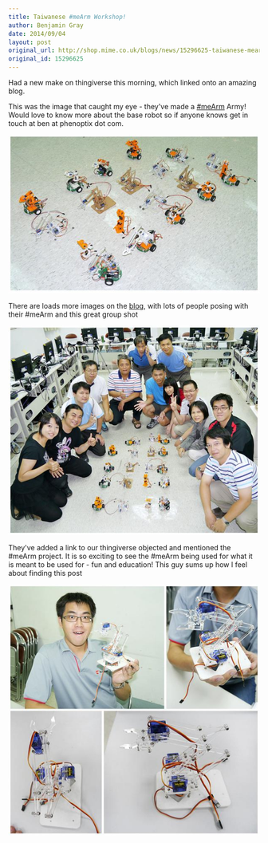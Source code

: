 ```yaml
---
title: Taiwanese #meArm Workshop!
author: Benjamin Gray
date: 2014/09/04
layout: post
original_url: http://shop.mime.co.uk/blogs/news/15296625-taiwanese-mearm-workshop
original_id: 15296625
---
```


Had a new make on thingiverse this morning, which linked onto an amazing blog.

This was the image that caught my eye - they've made a [#meArm](http://www.phenoptix.com/collections/mearm) Army! Would love to know more about the base robot so if anyone knows get in touch at ben at phenoptix dot com.&nbsp;

![](/assets/blog/2014-09-04-taiwanese-mearm-workshop/20140815_13_grande.jpg)

There are loads more images on the [blog](http://mingshiuan.blogspot.com/2014/09/201408-3d_3.html), with lots of people posing with their #meArm and this great group shot

![](/assets/blog/2014-09-04-taiwanese-mearm-workshop/20140815_14a_grande.jpg)

They've added a link to our thingiverse objected and mentioned the #meArm project. It is so exciting to see the #meArm being used for what it is meant to be used for - fun and education! This guy sums up how I feel about finding this post

![](/assets/blog/2014-09-04-taiwanese-mearm-workshop/20140814_02_grande.jpg)


